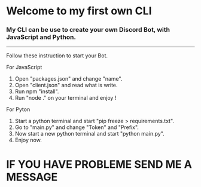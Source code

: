 # Welcome to my first own CLI
### My CLI can be use to create your own Discord Bot, with JavaScript and Python.
***


Follow these instruction to start your Bot.

For JavaScript
1. Open "packages.json" and change "name".
2. Open "client.json" and read what is write.
3. Run npm "install".
4. Run "node ." on your terminal and enjoy !

For Pyton
1. Start a python terminal and start "pip freeze > requirements.txt".
2. Go to "main.py" and change "Token" and "Prefix".
3. Now start a new python terminal and start "python main.py".
4. Enjoy now.

# IF YOU HAVE PROBLEME SEND ME A MESSAGE
